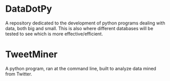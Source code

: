 # DataDotPy
A repository dedicated to the development of python programs dealing with data, both big and small.
This is also where different databases will be tested to see which is more effective/efficient.

# TweetMiner
A python program, ran at the command line, built to analyze data mined from Twitter.
